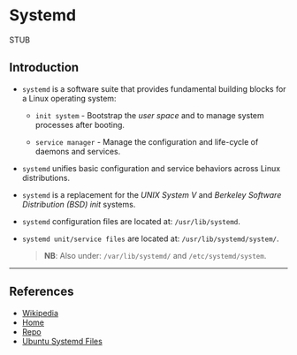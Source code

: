 # Systemd

STUB

## Introduction

* `systemd` is a software suite that provides fundamental building blocks for a Linux operating system:

    * `init system` - Bootstrap the _user space_ and to manage system processes after booting.

    * `service manager` - Manage the configuration and life-cycle of daemons and services.

* `systemd` unifies basic configuration and service behaviors across Linux distributions.

* `systemd` is a replacement for the _UNIX System V_ and _Berkeley Software Distribution (BSD) init_ systems.

* `systemd` configuration files are located at: `/usr/lib/systemd`.

* `systemd unit/service files` are located at: `/usr/lib/systemd/system/`. 

    > __NB__: Also under: `/var/lib/systemd/` and `/etc/systemd/system`.

---

## References

* [Wikipedia](https://en.wikipedia.org/wiki/Systemd)
* [Home](https://www.freedesktop.org/wiki/Software/systemd/)
* [Repo](https://github.com/systemd/systemd)
* [Ubuntu Systemd Files](https://askubuntu.com/questions/876733/where-are-the-systemd-units-services-located-in-ubuntu)